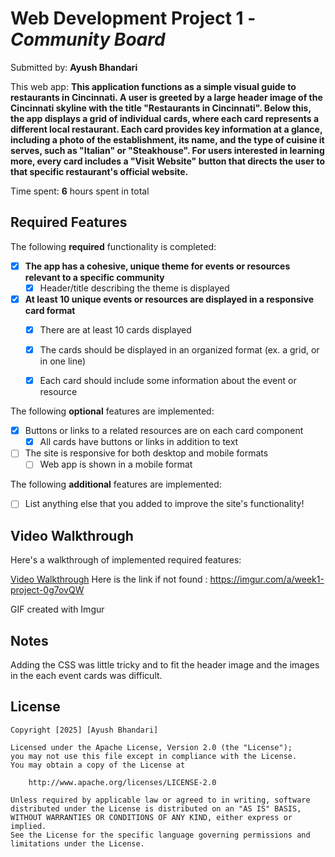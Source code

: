 # Web Development Project 1 - *Community Board*

Submitted by: **Ayush Bhandari**

This web app: **This application functions as a simple visual guide to restaurants in Cincinnati. A user is greeted by a large header image of the Cincinnati skyline with the title "Restaurants in Cincinnati". Below this, the app displays a grid of individual cards, where each card represents a different local restaurant. Each card provides key information at a glance, including a photo of the establishment, its name, and the type of cuisine it serves, such as "Italian" or "Steakhouse". For users interested in learning more, every card includes a "Visit Website" button that directs the user to that specific restaurant's official website.**

Time spent: **6** hours spent in total

## Required Features

The following **required** functionality is completed:

- [x] **The app has a cohesive, unique theme for events or resources relevant to a specific community**
  - [x] Header/title describing the theme is displayed
- [x] **At least 10 unique events or resources are displayed in a responsive card format**
  - [x] There are at least 10 cards displayed 
  - [x] The cards should be displayed in an organized format (ex. a grid, or in one line)
  - [x] Each card should include some information about the event or resource


The following **optional** features are implemented:

- [x] Buttons or links to a related resources are on each card component
  - [x] All cards have buttons or links in addition to text
- [ ] The site is responsive for both desktop and mobile formats
  - [ ] Web app is shown in a mobile format

The following **additional** features are implemented:

* [ ] List anything else that you added to improve the site's functionality!

## Video Walkthrough

Here's a walkthrough of implemented required features:

[Video Walkthrough](https://imgur.com/a/week1-project-0g7ovQW) Here is the link if not found : https://imgur.com/a/week1-project-0g7ovQW

GIF created with Imgur

## Notes

Adding the CSS was little tricky and to fit the header image and the images in the each event cards was difficult.

## License

    Copyright [2025] [Ayush Bhandari]

    Licensed under the Apache License, Version 2.0 (the "License");
    you may not use this file except in compliance with the License.
    You may obtain a copy of the License at

        http://www.apache.org/licenses/LICENSE-2.0

    Unless required by applicable law or agreed to in writing, software
    distributed under the License is distributed on an "AS IS" BASIS,
    WITHOUT WARRANTIES OR CONDITIONS OF ANY KIND, either express or implied.
    See the License for the specific language governing permissions and
    limitations under the License.

